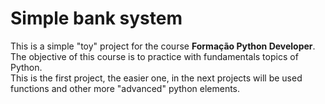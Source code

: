 # Simple bank system

This is a simple "toy" project for the course **Formação Python Developer**.  
The objective of this course is to practice with fundamentals topics of Python.  
This is the first project, the easier one, in the next projects will be used functions and other more "advanced" python elements.